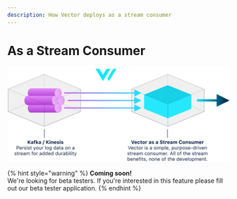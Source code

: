 ```yaml
---
description: How Vector deploys as a stream consumer
---
```


# As a Stream Consumer

![](../../.gitbook/assets/stream-consumer.svg)

{% hint style="warning" %}
**Coming soon!**  
We're looking for beta testers. If you're interested in this feature please fill out our beta tester application. 
{% endhint %}

